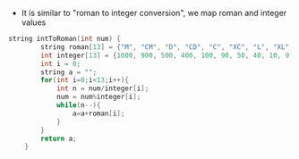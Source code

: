 - It is similar to "roman to integer conversion", we map roman and integer values
```cpp 
string intToRoman(int num) {
        string roman[13] = {"M", "CM", "D", "CD", "C", "XC", "L", "XL", "X", "IX", "V", "IV", "I"};
        int integer[13] = {1000, 900, 500, 400, 100, 90, 50, 40, 10, 9, 5, 4, 1};
        int i = 0;
        string a = "";
        for(int i=0;i<13;i++){
            int n = num/integer[i];
            num = num%integer[i];
            while(n--){
                a=a+roman[i];
            }
        }
        return a;
    }
```
